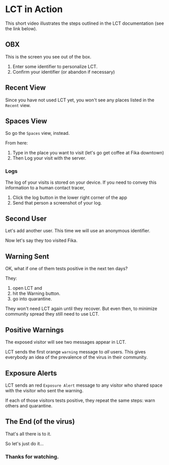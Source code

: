 # LCT in Action

This short video illustrates the steps outlined in the LCT documentation (see the link below).

## OBX

This is the screen you see out of the box.

1. Enter some identifier to personalize LCT.
2. Confirm your identifier (or abandon if necessary)

## Recent View

Since you have not used LCT yet, you won't see any places listed in the `Recent` view.

## Spaces View

So go the `Spaces` view, instead.

From here:

1. Type in the place you want to visit (let's go get coffee at Fika downtown)
2. Then Log your visit with the server.

### Logs

The log of your visits is stored on your device. If you need to convey this information to a human contact tracer, 

1. Click the log button in the lower right corner of the app
2. Send that person a screenshot of your log.

## Second User

Let's add another user. This time we will use an anonymous identifier.

Now let's say they too visited Fika.

## Warning Sent

OK, what if one of them tests positive in the next ten days?

They:

1. open LCT and
2. hit the Warning button.
3. go into quarantine.

They won't need LCT again until they recover. But even then, to minimize community spread they still need to use LCT.

## Positive Warnings

The exposed visitor will see two messages appear in LCT.

LCT sends the first orange `warning` message to *all* users. This gives everybody an idea of the prevalence of the virus in their community.

## Exposure Alerts

LCT sends an red `Exposure Alert` message to any visitor who shared space with the visitor who sent the warning.

If each of those visitors tests positive, they repeat the same steps: warn others and quarantine.

## The End (of the virus)

That's all there is to it.

So let's just do it...

### Thanks for watching.
